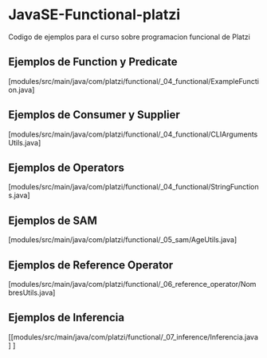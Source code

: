 # JavaSE-Functional-platzi
Codigo de ejemplos para el curso sobre programacion funcional de Platzi

## Ejemplos de Function y Predicate

[modules/src/main/java/com/platzi/functional/_04_functional/ExampleFunction.java]

## Ejemplos de Consumer y Supplier

[modules/src/main/java/com/platzi/functional/_04_functional/CLIArgumentsUtils.java]

## Ejemplos de Operators

[modules/src/main/java/com/platzi/functional/_04_functional/StringFunctions.java]


## Ejemplos de SAM

[modules/src/main/java/com/platzi/functional/_05_sam/AgeUtils.java]

## Ejemplos de Reference Operator

[modules/src/main/java/com/platzi/functional/_06_reference_operator/NombresUtils.java]

## Ejemplos de Inferencia

[[modules/src/main/java/com/platzi/functional/_07_inference/Inferencia.java]
]
